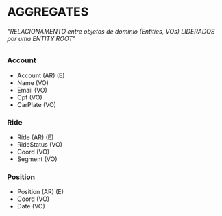 # AGGREGATES

###### "RELACIONAMENTO entre objetos de domínio (Entities, VOs) LIDERADOS por uma ENTITY ROOT"

### Account
- Account (AR) (E)
- Name (VO)
- Email (VO)
- Cpf (VO)
- CarPlate (VO)

### Ride
- Ride (AR) (E)
- RideStatus (VO)
- Coord (VO)
- Segment (VO)

### Position
- Position (AR) (E)
- Coord (VO)
- Date (VO)

